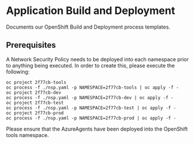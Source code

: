 # Application Build and Deployment

Documents our OpenShift Build and Deployment process templates.

## Prerequisites

A Network Security Policy needs to be deployed into each namespace prior to anything being executed.  In order to create this, please execute the following:

```console
oc project 2f77cb-tools
oc process -f ./nsp.yaml -p NAMESPACE=2f77cb-tools | oc apply -f -
oc project 2f77cb-dev
oc process -f ./nsp.yaml -p NAMESPACE=2f77cb-dev | oc apply -f -
oc project 2f77cb-test
oc process -f ./nsp.yaml -p NAMESPACE=2f77cb-test | oc apply -f -
oc project 2f77cb-prod
oc process -f ./nsp.yaml -p NAMESPACE=2f77cb-prod | oc apply -f -
```

Please ensure that the AzureAgents have been deployed into the OpenShift tools namespace.

